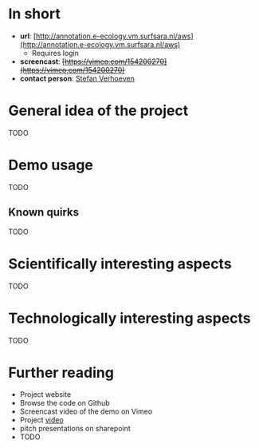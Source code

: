 # In short

- **url**: [http://annotation.e-ecology.vm.surfsara.nl/aws](http://annotation.e-ecology.vm.surfsara.nl/aws)
  - Requires login
- **screencast**: ~~[https://vimeo.com/154200270](https://vimeo.com/154200270)~~
- **contact person**: [Stefan Verhoeven](https://www.esciencecenter.nl/profile/ing.-stefan-verhoeven)


# General idea of the project

TODO

# Demo usage

TODO

## Known quirks

TODO

# Scientifically interesting aspects

TODO

# Technologically interesting aspects

TODO

# Further reading

- Project website
- Browse the code on Github
- Screencast video of the demo on Vimeo
- Project [video](https://vimeo.com/106796321)
- pitch presentations on sharepoint
- TODO

